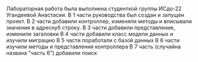 Лабораторная работа была выполнена студенткой группы ИСдо-22 Угандеевой Анастасии.
В 1 части руководства был создан и запущен проект.
В 2 части добавили контроллер, изменяли методы и вписывали значения в адреснуб строку.
В 3 части добавили представление, изменили загаловки
В 4 части добавили класс модели данных и изучили миграцию
В 5 части поработали с базой данных
В 6 части изучили методы и представления контроллера
В 7 часть (случайна названа "часть 6") добавили поиск
